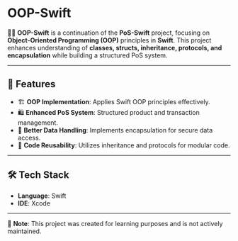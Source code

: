 # OOP-Swift  

🧑‍💻 **OOP-Swift** is a continuation of the **PoS-Swift** project, focusing on **Object-Oriented Programming (OOP)** principles in **Swift**. This project enhances understanding of **classes, structs, inheritance, protocols, and encapsulation** while building a structured PoS system.  

---  

## 🚀 Features  
- 🏗️ **OOP Implementation**: Applies Swift OOP principles effectively.  
- 🛍️ **Enhanced PoS System**: Structured product and transaction management.  
- 💾 **Better Data Handling**: Implements encapsulation for secure data access.  
- 🔄 **Code Reusability**: Utilizes inheritance and protocols for modular code.  

---  

## 🛠️ Tech Stack  
- **Language**: Swift  
- **IDE**: Xcode  

---  

📌 **Note**: This project was created for learning purposes and is not actively maintained.  
